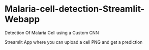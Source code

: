 # Malaria-cell-detection-Streamlit-Webapp

Detection Of Malaria Cell using a Custom CNN

Streamlit App where you can upload a cell PNG and get a prediction

